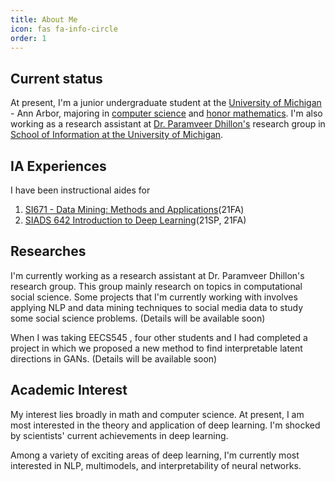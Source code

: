 ```yaml
---
title: About Me
icon: fas fa-info-circle
order: 1
---
```


## Current status
At present, I'm a junior undergraduate student at the
<a href="https://umich.edu">University of Michigan</a> - Ann Arbor, majoring in
<a href="https://lsa.umich.edu/lsa/academics/majors-minors/computer-science-major.html">computer science</a> and
<a href="https://lsa.umich.edu/math/undergraduates/major-and-minor-programs/honors-mathematics.html">honor mathematics</a>.
I'm also working as a research assistant at
<a href="https://pdhillon.com">Dr. Paramveer Dhillon's</a> research group in
<a href="https://www.si.umich.edu">School of Information at the University of Michigan</a>.


## IA Experiences
I have been instructional aides for
<ol>
	<li><a href="https://www.si.umich.edu/programs/courses/671">SI671 - Data Mining: Methods and Applications</a>(21FA)</li>
	<li><a href="https://www.si.umich.edu/sites/default/files/SIADS_642_Deep_Learning_SS21_Dhillon.pdf"> SIADS 642 Introduction to Deep Learning</a>(21SP, 21FA)
	</li>
</ol>


## Researches
I'm currently working as a research assistant at Dr. Paramveer Dhillon's research group. This group mainly research on topics in computational social science. Some projects that I'm currently working with involves applying NLP and data mining techniques to social media data to study some social science problems. (Details will be available soon)

When I was taking EECS545 , four other students and I had completed a project in which we proposed a new method to find interpretable latent directions in GANs. (Details will be available soon)


## Academic Interest
My interest lies broadly in math and computer science. At present, I am most interested in the theory and application of deep learning. I'm shocked by scientists' current achievements in deep learning.

Among a variety of exciting areas of deep learning, I'm currently most interested in NLP, multimodels, and interpretability of neural networks.
